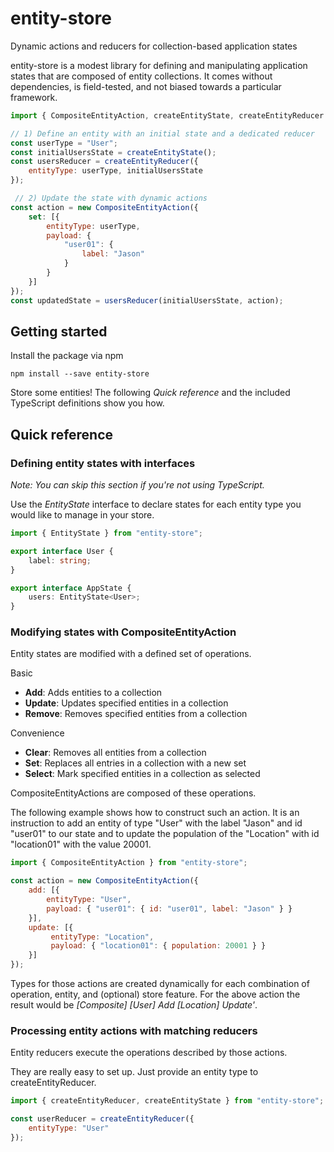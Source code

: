 # entity-store
Dynamic actions and reducers for collection-based application states 

entity-store is a modest library for defining and manipulating application states 
that are composed of entity collections.
It comes without dependencies, is field-tested, and not biased towards a particular framework.  

```javascript
import { CompositeEntityAction, createEntityState, createEntityReducer } from "entity-store";

// 1) Define an entity with an initial state and a dedicated reducer
const userType = "User";      
const initialUsersState = createEntityState();  
const usersReducer = createEntityReducer({
    entityType: userType, initialUsersState
}); 

 // 2) Update the state with dynamic actions
const action = new CompositeEntityAction({                             
    set: [{
        entityType: userType,
        payload: {
            "user01": {
                label: "Jason"
            }
        }
    }]
});
const updatedState = usersReducer(initialUsersState, action);
```

## Getting started
Install the package via npm
```
npm install --save entity-store
```

Store some entities! The following _Quick reference_ and the included TypeScript definitions show you how.

## Quick reference

### Defining entity states with interfaces

_Note: You can skip this section if you're not using TypeScript._

Use the _EntityState_ interface to declare states for each entity type you would 
like to manage in your store.

```typescript
import { EntityState } from "entity-store";

export interface User {
    label: string;
}

export interface AppState {
    users: EntityState<User>;
}

```

### Modifying states with CompositeEntityAction

Entity states are modified with a defined set of operations. 

Basic
- **Add**: Adds entities to a collection
- **Update**: Updates specified entities in a collection
- **Remove**: Removes specified entities from a collection

Convenience
- **Clear**: Removes all entities from a collection
- **Set**: Replaces all entries in a collection with a new set
- **Select**: Mark specified entities in a collection as selected

CompositeEntityActions are composed of these operations.

The following example shows how to construct such an action. 
It is an instruction to add an entity of type "User" with the label "Jason" 
and id "user01" to our state and to update the population of the "Location" with id "location01" 
with the value 20001.

```javascript
import { CompositeEntityAction } from "entity-store";

const action = new CompositeEntityAction({
    add: [{
        entityType: "User",
        payload: { "user01": { id: "user01", label: "Jason" } }
    }],
    update: [{
         entityType: "Location",
         payload: { "location01": { population: 20001 } }
    }]
});

```

Types for those actions are created dynamically for each combination of operation,
entity, and (optional) store feature. For the above action the result would be
_\[Composite] \[User] Add \[Location] Update'_. 

### Processing entity actions with matching reducers

Entity reducers execute the operations described by those actions. 

They are really easy to set up.
Just provide an entity type to createEntityReducer.

```javascript
import { createEntityReducer, createEntityState } from "entity-store";

const userReducer = createEntityReducer({
    entityType: "User"
});

```
